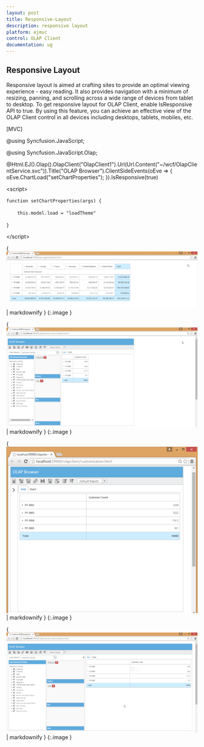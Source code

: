 ```yaml
---
layout: post
title: Responsive-Layout
description: responsive layout
platform: ejmvc
control: OLAP Client
documentation: ug
---
```


## Responsive Layout

Responsive layout is aimed at crafting sites to provide an optimal viewing experience - easy reading. It also provides navigation with a minimum of resizing, panning, and scrolling across a wide range of devices from tablet to desktop. To get responsive layout for OLAP Client, enable IsResponsive API to true. By using this feature, you can achieve an effective view of the OLAP Client control in all devices including desktops, tablets, mobiles, etc. 





[MVC]

@using Syncfusion.JavaScript;

@using Syncfusion.JavaScript.Olap;

@Html.EJ().Olap().OlapClient("OlapClient1").Url(Url.Content("~/wcf/OlapClientService.svc")).Title("OLAP Browser").ClientSideEvents(oEve => { oEve.ChartLoad("setChartProperties"); }).IsResponsive(true)

&lt;script&gt;

    function setChartProperties(args) {

        this.model.load = "loadTheme"

    }

&lt;/script&gt;



{ ![](Responsive-Layout_images/Responsive-Layout_img1.png) | markdownify }
{:.image }


{ ![](Responsive-Layout_images/Responsive-Layout_img2.png) | markdownify }
{:.image }




{ ![](Responsive-Layout_images/Responsive-Layout_img3.png) | markdownify }
{:.image }




{ ![](Responsive-Layout_images/Responsive-Layout_img4.png) | markdownify }
{:.image }



